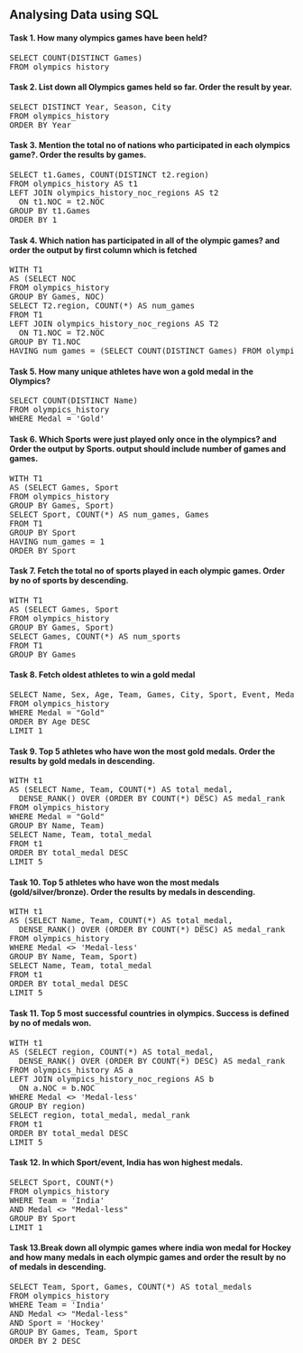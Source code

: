 ## Analysing Data using SQL

#### Task 1. How many olympics games have been held?
<pre>
SELECT COUNT(DISTINCT Games)
FROM olympics_history
</pre>

#### Task 2. List down all Olympics games held so far. Order the result by year.
<pre>
SELECT DISTINCT Year, Season, City
FROM olympics_history
ORDER BY Year
</pre>

#### Task 3. Mention the total no of nations who participated in each olympics game?. Order the results by games.
<pre>
SELECT t1.Games, COUNT(DISTINCT t2.region)
FROM olympics_history AS t1
LEFT JOIN olympics_history_noc_regions AS t2
  ON t1.NOC = t2.NOC
GROUP BY t1.Games
ORDER BY 1
</pre>

#### Task 4. Which nation has participated in all of the olympic games? and order the output by first column which is fetched
<pre>
WITH T1
AS (SELECT NOC
FROM olympics_history
GROUP BY Games, NOC)
SELECT T2.region, COUNT(*) AS num_games
FROM T1
LEFT JOIN olympics_history_noc_regions AS T2
  ON T1.NOC = T2.NOC
GROUP BY T1.NOC
HAVING num_games = (SELECT COUNT(DISTINCT Games) FROM olympics_history)
</pre>

#### Task 5. How many unique athletes have won a gold medal in the Olympics?
<pre>
SELECT COUNT(DISTINCT Name)
FROM olympics_history
WHERE Medal = 'Gold'
</pre>

#### Task 6. Which Sports were just played only once in the olympics? and Order the output by Sports. output should include number of games and games.
<pre>
WITH T1
AS (SELECT Games, Sport
FROM olympics_history
GROUP BY Games, Sport)
SELECT Sport, COUNT(*) AS num_games, Games
FROM T1
GROUP BY Sport
HAVING num_games = 1
ORDER BY Sport
</pre>

#### Task 7. Fetch the total no of sports played in each olympic games. Order by no of sports by descending.
<pre>
WITH T1
AS (SELECT Games, Sport
FROM olympics_history
GROUP BY Games, Sport)
SELECT Games, COUNT(*) AS num_sports
FROM T1
GROUP BY Games
</pre>

#### Task 8. Fetch oldest athletes to win a gold medal
<pre>
SELECT Name, Sex, Age, Team, Games, City, Sport, Event, Medal, 1 AS rnk
FROM olympics_history
WHERE Medal = "Gold"
ORDER BY Age DESC
LIMIT 1
</pre>

#### Task 9. Top 5 athletes who have won the most gold medals. Order the results by gold medals in descending.
<pre>
WITH t1
AS (SELECT Name, Team, COUNT(*) AS total_medal,
  DENSE_RANK() OVER (ORDER BY COUNT(*) DESC) AS medal_rank
FROM olympics_history
WHERE Medal = "Gold"
GROUP BY Name, Team)
SELECT Name, Team, total_medal
FROM t1
ORDER BY total_medal DESC
LIMIT 5
</pre>

#### Task 10. Top 5 athletes who have won the most medals (gold/silver/bronze). Order the results by medals in descending.
<pre>
WITH t1
AS (SELECT Name, Team, COUNT(*) AS total_medal,
  DENSE_RANK() OVER (ORDER BY COUNT(*) DESC) AS medal_rank
FROM olympics_history
WHERE Medal <> 'Medal-less'
GROUP BY Name, Team, Sport)
SELECT Name, Team, total_medal
FROM t1
ORDER BY total_medal DESC
LIMIT 5
</pre>

#### Task 11. Top 5 most successful countries in olympics. Success is defined by no of medals won.
<pre>
WITH t1
AS (SELECT region, COUNT(*) AS total_medal,
  DENSE_RANK() OVER (ORDER BY COUNT(*) DESC) AS medal_rank
FROM olympics_history AS a
LEFT JOIN olympics_history_noc_regions AS b
  ON a.NOC = b.NOC
WHERE Medal <> 'Medal-less'
GROUP BY region)
SELECT region, total_medal, medal_rank
FROM t1
ORDER BY total_medal DESC
LIMIT 5
</pre>

#### Task 12. In which Sport/event, India has won highest medals.
<pre>
SELECT Sport, COUNT(*)
FROM olympics_history
WHERE Team = 'India'
AND Medal <> "Medal-less"
GROUP BY Sport
LIMIT 1
</pre>

#### Task 13.Break down all olympic games where india won medal for Hockey and how many medals in each olympic games and order the result by no of medals in descending.
<pre>
SELECT Team, Sport, Games, COUNT(*) AS total_medals
FROM olympics_history
WHERE Team = 'India'
AND Medal <> "Medal-less"
AND Sport = 'Hockey'
GROUP BY Games, Team, Sport
ORDER BY 2 DESC
</pre>
